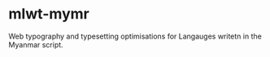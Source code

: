 # mlwt-mymr
Web typography and typesetting optimisations for Langauges writetn in the Myanmar script.
